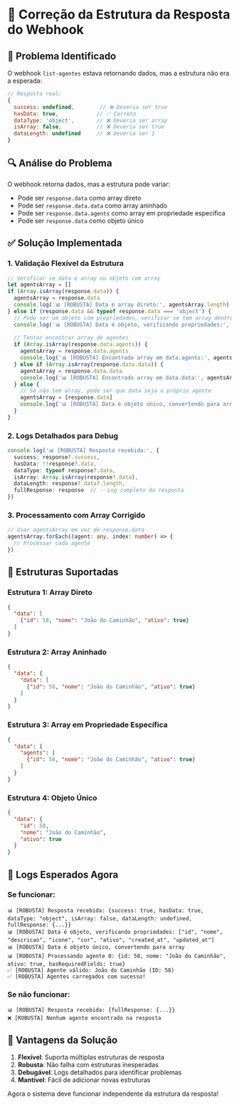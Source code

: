 # 🔧 Correção da Estrutura da Resposta do Webhook

## 🚨 **Problema Identificado**

O webhook `list-agentes` estava retornando dados, mas a estrutura não era a esperada:

```javascript
// Resposta real:
{
  success: undefined,        // ❌ Deveria ser true
  hasData: true,            // ✅ Correto
  dataType: 'object',       // ❌ Deveria ser array
  isArray: false,           // ❌ Deveria ser true
  dataLength: undefined     // ❌ Deveria ser 1
}
```

## 🔍 **Análise do Problema**

O webhook retorna dados, mas a estrutura pode variar:
- Pode ser `response.data` como array direto
- Pode ser `response.data.data` como array aninhado
- Pode ser `response.data.agents` como array em propriedade específica
- Pode ser `response.data` como objeto único

## ✅ **Solução Implementada**

### **1. Validação Flexível da Estrutura**

```typescript
// Verificar se data é array ou objeto com array
let agentsArray = []
if (Array.isArray(response.data)) {
  agentsArray = response.data
  console.log('📊 [ROBUSTA] Data é array direto:', agentsArray.length)
} else if (response.data && typeof response.data === 'object') {
  // Pode ser um objeto com propriedades, verificar se tem array dentro
  console.log('📊 [ROBUSTA] Data é objeto, verificando propriedades:', Object.keys(response.data))
  
  // Tentar encontrar array de agentes
  if (Array.isArray(response.data.agents)) {
    agentsArray = response.data.agents
    console.log('📊 [ROBUSTA] Encontrado array em data.agents:', agentsArray.length)
  } else if (Array.isArray(response.data.data)) {
    agentsArray = response.data.data
    console.log('📊 [ROBUSTA] Encontrado array em data.data:', agentsArray.length)
  } else {
    // Se não tem array, pode ser que data seja o próprio agente
    agentsArray = [response.data]
    console.log('📊 [ROBUSTA] Data é objeto único, convertendo para array')
  }
}
```

### **2. Logs Detalhados para Debug**

```typescript
console.log('📊 [ROBUSTA] Resposta recebida:', {
  success: response?.success,
  hasData: !!response?.data,
  dataType: typeof response?.data,
  isArray: Array.isArray(response?.data),
  dataLength: response?.data?.length,
  fullResponse: response  // ✅ Log completo da resposta
})
```

### **3. Processamento com Array Corrigido**

```typescript
// Usar agentsArray em vez de response.data
agentsArray.forEach((agent: any, index: number) => {
  // Processar cada agente
})
```

## 🎯 **Estruturas Suportadas**

### **Estrutura 1: Array Direto**
```json
{
  "data": [
    {"id": 58, "nome": "João do Caminhão", "ativo": true}
  ]
}
```

### **Estrutura 2: Array Aninhado**
```json
{
  "data": {
    "data": [
      {"id": 58, "nome": "João do Caminhão", "ativo": true}
    ]
  }
}
```

### **Estrutura 3: Array em Propriedade Específica**
```json
{
  "data": {
    "agents": [
      {"id": 58, "nome": "João do Caminhão", "ativo": true}
    ]
  }
}
```

### **Estrutura 4: Objeto Único**
```json
{
  "data": {
    "id": 58,
    "nome": "João do Caminhão",
    "ativo": true
  }
}
```

## 🔧 **Logs Esperados Agora**

### **Se funcionar:**
```
📊 [ROBUSTA] Resposta recebida: {success: true, hasData: true, dataType: "object", isArray: false, dataLength: undefined, fullResponse: {...}}
📊 [ROBUSTA] Data é objeto, verificando propriedades: ["id", "nome", "descricao", "icone", "cor", "ativo", "created_at", "updated_at"]
📊 [ROBUSTA] Data é objeto único, convertendo para array
📊 [ROBUSTA] Processando agente 0: {id: 58, nome: "João do Caminhão", ativo: true, hasRequiredFields: true}
✅ [ROBUSTA] Agente válido: João do Caminhão (ID: 58)
✅ [ROBUSTA] Agentes carregados com sucesso!
```

### **Se não funcionar:**
```
📊 [ROBUSTA] Resposta recebida: {fullResponse: {...}}
❌ [ROBUSTA] Nenhum agente encontrado na resposta
```

## 🚀 **Vantagens da Solução**

1. **Flexível**: Suporta múltiplas estruturas de resposta
2. **Robusta**: Não falha com estruturas inesperadas
3. **Debugável**: Logs detalhados para identificar problemas
4. **Mantível**: Fácil de adicionar novas estruturas

Agora o sistema deve funcionar independente da estrutura da resposta!
